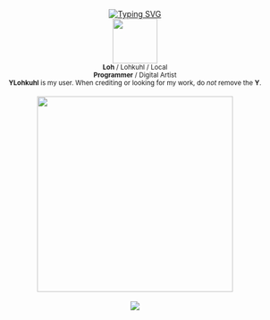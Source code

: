 <div align="center">
  <a href="https://git.io/typing-svg">
    <img src="https://readme-typing-svg.demolab.com?font=Fira+Code&pause=1000&color=F7F7F7&random=false&width=435&center=true&lines=Lohkuhl%3F+Oh+that's+me.;Gay.;.+.+." alt="Typing SVG"/>
  </a>
</div>

<div align="center">
  <img src="https://avatars.githubusercontent.com/u/80174970" width=80>
  
  <br>
  </b><sub><b>Loh</b> / Lohkuhl / Local</sub>
  
  <br>
  <sub><b>Programmer</b> / Digital Artist</sub>

  <br>
  <sub><b>YLohkuhl</b> is my user. When crediting or looking for my work, do <i>not</i> remove the <b>Y</b>.</sub>
</div>

<div align="center">
  <br>
  <img src="https://media1.tenor.com/m/ZhZJ9eiibG4AAAAC/ritsu-kageyama-mob-psycho-100.gif" width=350>
  <br>

  <!---
  <br>
  <img src="https://media1.tenor.com/m/qY2CLa28eO4AAAAC/young-neil-scott-pilgrim.gif" width=300>
  <br>

  <br>
  <img src="https://pixel-profile.vercel.app/api/github-stats?username=ylohkuhl&theme=rainbow&screen_effect=true&pixelate_avatar=false&dithering=true&hide=avatar", width=400>
  <br>
  --->

  <br>
  <a href="https://skillicons.dev">
    <img src="https://skillicons.dev/icons?i=py,cs"/>
  </a>
</div>
